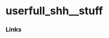# userfull_shh__stuff


### Links

[find the cost of adding a npm package to your bundle]: https://bundlephobia.com/

[Visualize your cloud architecture like a pro / Create smart AWS diagrams]: https://cloudcraft.co/

[Design, prototype, and collaborate all in the browser—with Figma.]: https://www.figma.com/

[Debug APIs like a human, not a robot]: https://insomnia.rest/
